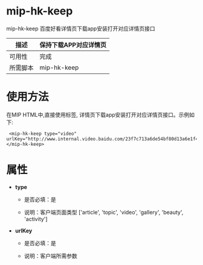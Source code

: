 ﻿# mip-hk-keep

mip-hk-keep 百度好看详情页下载app安装打开对应详情页接口

| 描述 | 保持下载APP对应详情页|
|---|---|
|可用性	|完成 |
|所需脚本| mip-hk-keep |

# 使用方法

在MIP HTML中,直接使用标签, 详情页下载app安装打开对应详情页接口。示例如下:
```
 <mip-hk-keep type="video" urlKey="http://www.internal.video.baidu.com/23f7c713a6de54bf80d13a6e1f49c1a3.html"></mip-hk-keep>
```

# 属性

- **type**

    - 是否必填：是

    - 说明：客户端页面类型  ['article', 'topic', 'video', 'gallery', 'beauty', 'activity']

- **urlKey**

    - 是否必填：是

    - 说明：客户端所需参数
